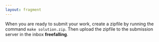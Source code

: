 ```yaml
---
layout: fragment
---
```


When you are ready to submit your work, create a zipfile by running the command `make solution.zip`.  Then upload the zipfile to the submission server in the inbox **freefalling**.
